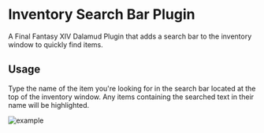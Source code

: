 # Inventory Search Bar Plugin

A Final Fantasy XIV Dalamud Plugin that adds a search bar to the inventory window to quickly find items.



## Usage

Type the name of the item you're looking for in the search bar located at the top of the inventory window.
Any items containing the searched text in their name will be highlighted.

![example](https://github.com/Tischel/InventorySearchBar/blob/master/Images/example_1.gif)

